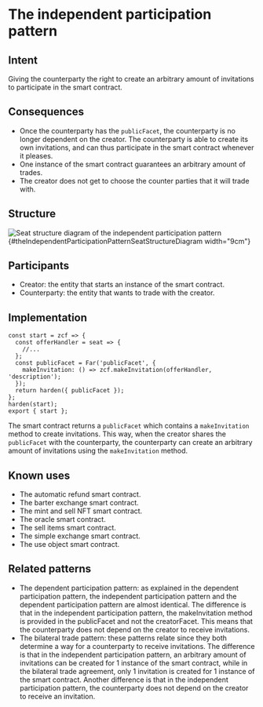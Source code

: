 # The independent participation pattern

## Intent
Giving the
counterparty the right to create an arbitrary amount of invitations to
participate in the smart contract.

## Consequences
-   Once the counterparty has the `publicFacet`, the counterparty is no
    longer dependent on the creator. The counterparty is able to create
    its own invitations, and can thus participate in the smart contract
    whenever it pleases.
-   One instance of the smart contract guarantees an arbitrary amount of
    trades.
-   The creator does not get to choose the counter parties that it will
    trade with.

## Structure
![Seat structure diagram of the independent participation
pattern](./images/theIndependentParticipationPattern.PNG){#theIndependentParticipationPatternSeatStructureDiagram
width="9cm"}

## Participants
-   Creator: the entity that starts an instance of the smart contract.
-   Counterparty: the entity that wants to trade with the creator.

## Implementation
``` {.JavaScript}
const start = zcf => {
  const offerHandler = seat => {
    //...
  };
  const publicFacet = Far('publicFacet', {
    makeInvitation: () => zcf.makeInvitation(offerHandler, 'description');
  });
  return harden({ publicFacet });
};
harden(start);
export { start };
```

The smart contract returns a `publicFacet` which contains a
`makeInvitation` method to create invitations. This way, when the
creator shares the `publicFacet` with the counterparty, the counterparty
can create an arbitrary amount of invitations using the `makeInvitation`
method.

## Known uses
-   The automatic refund smart contract.
-   The barter exchange smart contract.
-   The mint and sell NFT smart contract.
-   The oracle smart contract.
-   The sell items smart contract.
-   The simple exchange smart contract.
-   The use object smart contract.

## Related patterns
-   The dependent participation pattern: as explained in the dependent
    participation pattern, the independent participation pattern and the dependent participation pattern are almost identical. The difference is that in the independent participation pattern, the makeInvitation method is provided in the publicFacet and not the creatorFacet. This means that the counterparty does not depend on the creator to receive invitations.
-   The bilateral trade pattern: these patterns
    relate since they both determine a way for a counterparty to receive invitations. The difference is that in the independent participation pattern, an arbitrary amount of invitations can be created for 1 instance of the smart contract, while in the bilateral trade agreement, only 1 invitation is created for 1 instance of the smart contract. Another difference is that in the independent participation pattern, the counterparty does not depend on the creator to receive an invitation.
